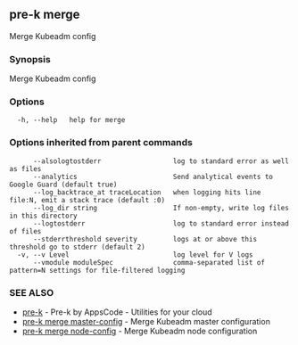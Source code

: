 ## pre-k merge

Merge Kubeadm config

### Synopsis


Merge Kubeadm config

### Options

```
  -h, --help   help for merge
```

### Options inherited from parent commands

```
      --alsologtostderr                  log to standard error as well as files
      --analytics                        Send analytical events to Google Guard (default true)
      --log_backtrace_at traceLocation   when logging hits line file:N, emit a stack trace (default :0)
      --log_dir string                   If non-empty, write log files in this directory
      --logtostderr                      log to standard error instead of files
      --stderrthreshold severity         logs at or above this threshold go to stderr (default 2)
  -v, --v Level                          log level for V logs
      --vmodule moduleSpec               comma-separated list of pattern=N settings for file-filtered logging
```

### SEE ALSO
* [pre-k](pre-k.md)	 - Pre-k by AppsCode - Utilities for your cloud
* [pre-k merge master-config](pre-k_merge_master-config.md)	 - Merge Kubeadm master configuration
* [pre-k merge node-config](pre-k_merge_node-config.md)	 - Merge Kubeadm node configuration

